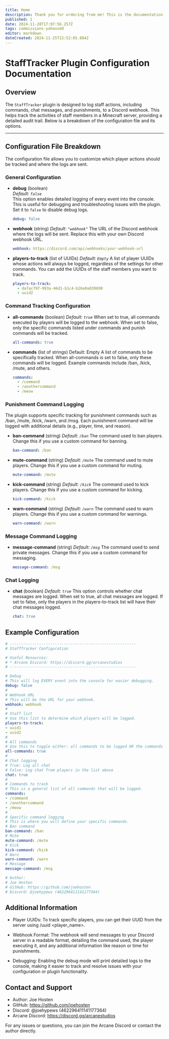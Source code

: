 ```yaml
---
title: Home
description: Thank you for ordering from me! This is the documentation for your order.
published: 1
date: 2024-11-28T17:07:56.257Z
tags: commissions-yahooxdd
editor: markdown
dateCreated: 2024-11-25T22:52:05.884Z
---
```


# **StaffTracker Plugin Configuration Documentation**

## **Overview**

The `StaffTracker` plugin is designed to log staff actions, including commands, chat messages, and punishments, to a Discord webhook. This helps track the activities of staff members in a Minecraft server, providing a detailed audit trail. Below is a breakdown of the configuration file and its options.

---

## **Configuration File Breakdown**

The configuration file allows you to customize which player actions should be tracked and where the logs are sent.

### **General Configuration**

- **debug** (boolean)  
  _Default: `false`_  
  This option enables detailed logging of every event into the console. This is useful for debugging and troubleshooting issues with the plugin. Set it to `false` to disable debug logs.

  ```yaml
  debug: false
  ```
- **webhook** (string)
	_Default: `"webhook"`_
  The URL of the Discord webhook where the logs will be sent. Replace this with your own Discord webhook URL.
  ```yaml
  webhook: https://discord.com/api/webhooks/your-webhook-url
  ```
- **players-to-track** (list of UUIDs)
  _Default: `Empty`_
  A list of player UUIDs whose actions will always be logged, regardless of the settings for other commands. You can add the UUIDs of the staff members you want to track.

  ```yaml
  players-to-track:
    - da7ac797-993a-46d1-b1c4-b26e0a038690
    - uuid2
    ```
### Command Tracking Configuration
- **all-commands** (boolean)
  _Default: `true`_
  When set to true, all commands executed by players will be logged to the webhook. When set to false, only the specific commands listed under commands and punish commands will be tracked.

  ```yaml
  all-commands: true
  ```
- **commands** (list of strings)
  Default: Empty
  A list of commands to be specifically tracked. When all-commands is set to false, only these commands will be logged. Example commands include /ban, /kick, /mute, and others.

  ```yaml
  commands:
    - /command
    - /anothercommand
    - /meow
    ```
### Punishment Command Logging
The plugin supports specific tracking for punishment commands such as /ban, /mute, /kick, /warn, and /msg. Each punishment command will be logged with additional details (e.g., player, time, and reason).

- **ban-command** (string)
  _Default: `/ban`_
  The command used to ban players. Change this if you use a custom command for banning.

  ```yaml
  ban-command: /ban
  ```
- **mute-command** (string)
  _Default: `/mute`_
  The command used to mute players. Change this if you use a custom command for muting.

  ```yaml
  mute-command: /mute
  ```

- **kick-command** (string)
  _Default: `/kick`_
  The command used to kick players. Change this if you use a custom command for kicking.

  ```yaml
  kick-command: /kick
  ```

- **warn-command** (string)
  _Default: `/warn`_
  The command used to warn players. Change this if you use a custom command for warnings.

  ```yaml
  warn-command: /warn
  ```
### Message Command Logging
- **message-command** (string)
  _Default: `/msg`_
  The command used to send private messages. Change this if you use a custom command for messaging.

  ```yaml
  message-command: /msg
	```
### Chat Logging
- **chat** (boolean)
  _Default: `true`_
  This option controls whether chat messages are logged. When set to true, all chat messages are logged. If set to false, only the players in the players-to-track list will have their chat messages logged.

  ```yaml
  chat: true
  ```

## Example Configuration
```yaml
# --------------------------------------------------------
# StaffTracker Configuration

# Useful Resources:
# * Arcane Discord: https://discord.gg/arcanestudios
# --------------------------------------------------------

# Debug
# This will log EVERY event into the console for easier debugging.
debug: false
#  
# Webhook URL
# This will be the URL for your webhook.
webhook: webhook
#  
# Staff list
# Use this list to determine which players will be logged.
players-to-track:
- uuid1
- uuid2
#  
# All commands
# Use this to toggle either: all commands to be logged OR the commands in the list below.
all-commands: true
#  
# Chat logging
# True: Log all chat
# False: Log chat from players in the list above
chat: true
#  
# Commands to track
# This is a general list of all commands that will be logged.
commands:
- /command
- /anothercommand
- /meow
#  
# Specific command logging
# This is where you will define your specific commands.
# Ban command
ban-command: /ban
# Mute
mute-command: /mute
# Kick
kick-command: /kick
# Warn
warn-command: /warn
# Message
message-command: /msg

# Author: 
# Joe Hosten 
# GitHub: https://github.com/joehosten
# Discord: @joehypews (462296411141177364)
```
## Additional Information
* Player UUIDs:
To track specific players, you can get their UUID from the server using /uuid <player_name>.

* Webhook Format:
The webhook will send messages to your Discord server in a readable format, detailing the command used, the player executing it, and any additional information like reason or time for punishments.

* Debugging:
Enabling the debug mode will print detailed logs to the console, making it easier to track and resolve issues with your configuration or plugin functionality.
## Contact and Support
* Author: Joe Hosten
* GitHub: https://github.com/joehosten
* Discord: @joehypews (462296411141177364)
* Arcane Discord: https://discord.gg/arcanestudios  

For any issues or questions, you can join the Arcane Discord or contact the author directly.